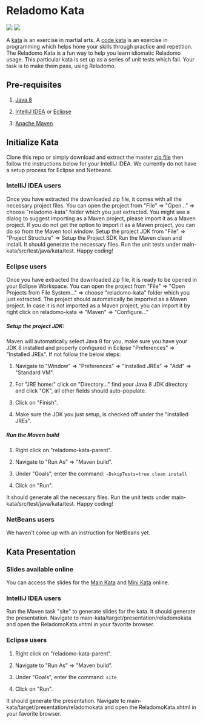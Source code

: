 Reladomo Kata 
=============
[![][travis img]][travis]
[![][license-apache img]][license-apache]

A [kata](https://en.wikipedia.org/wiki/Kata) is an exercise in martial arts. 
A [code kata](http://codekata.com/) is an exercise in programming which helps hone your skills through practice and repetition. 
The Reladomo Kata is a fun way to help you learn idiomatic Reladomo usage. 
This particular kata is set up as a series of unit tests which fail. 
Your task is to make them pass, using Reladomo.

Pre-requisites
--------------
1) [Java 8](http://www.oracle.com/technetwork/java/javase/overview/java8-2100321.html)

2) [IntelliJ IDEA](https://www.jetbrains.com/idea/download/) or [Eclipse](https://www.eclipse.org/downloads/)

3) [Apache Maven](https://maven.apache.org/) 

Initialize Kata
---------------
Clone this repo or simply download and extract the master [zip file](https://github.com/goldmansachs/reladomo-kata/archive/master.zip) 
then follow the instructions below for your IntelliJ IDEA. We currently do not have a setup process for Eclipse and Netbeans. 

### IntelliJ IDEA users

Once you have extracted the downloaded zip file, it comes with all the necessary project files. 
You can open the project from "File" => "Open..." => choose "reladomo-kata" folder which you just extracted. 
You might see a dialog to suggest importing as a Maven project, please import it as a Maven project.
If you do not get the option to import it as a Maven project, you can do so from the Maven tool window.
Setup the project JDK from "File" => "Project Structure" => Setup the Project SDK
Run the Maven clean and install. It should generate the necessary files.
Run the unit tests under main-kata/src/test/java/kata/test.
Happy coding!

### Eclipse users

Once you have extracted the downloaded zip file, it is ready to be opened in your Eclipse Workspace. 
You can open the project from "File" => "Open Projects from File System..." => choose "reladomo-kata" folder which you just extracted. 
The project should automatically be imported as a Maven project. In case it is not imported as a Maven project, you can import it by right click on reladomo-kata => "Maven" => "Configure..."

##### Setup the project JDK: 
Maven will automatically select Java 8 for you, make sure you have your JDK 8 installed and properly configured in Eclipse "Preferences" => "Installed JREs".
If not follow the below steps:
 
1) Navigate to "Window" => "Preferences" => "Installed JREs" => "Add" => "Standard VM". 

2) For "JRE home:" click on "Directory..." find your Java 8 JDK directory and click "OK", all other fields should auto-populate. 

3) Click on "Finish".

4) Make sure the JDK you just setup, is checked off under the "Installed JREs".

##### Run the Maven build 
1) Right click on "reladomo-kata-parent".
 
2) Navigate to "Run As" => "Maven build". 

3) Under "Goals", enter the command: `-DskipTests=true clean install`

4) Click on "Run".

It should generate all the necessary files.
Run the unit tests under main-kata/src/test/java/kata/test.
Happy coding!

### NetBeans users
We haven't come up with an instruction for NetBeans yet.

Kata Presentation
-----------------
### Slides available online
You can access the slides for the [Main Kata](https://goldmansachs.github.io/reladomo-kata/main-kata-presentation/ReladomoKata.xhtml) and [Mini Kata](https://goldmansachs.github.io/reladomo-kata/mini-kata-presentation/MiniKataPresentation.xhtml) online.

### IntelliJ IDEA users
Run the Maven task "site" to generate slides for the kata.
It should generate the presentation.
Navigate to main-kata/target/presentation/reladomokata and open the ReladomoKata.xhtml in your favorite browser.

### Eclipse users
1) Right click on "reladomo-kata-parent".

2) Navigate to "Run As" => "Maven build".

3) Under "Goals", enter the command: `site`

4) Click on "Run".

It should generate the presentation.
Navigate to main-kata/target/presentation/reladomokata and open the ReladomoKata.xhtml in your favorite browser.

[travis]:https://travis-ci.org/goldmansachs/reladomo-kata
[travis img]:https://travis-ci.org/goldmansachs/reladomo-kata.svg?branch=master

[license-apache]:LICENSE.txt
[license-apache img]:https://img.shields.io/badge/License-Apache%202-blue.svg
